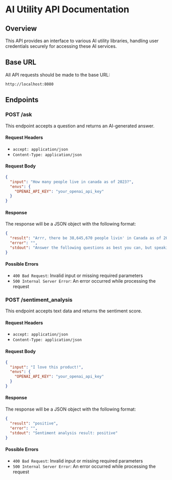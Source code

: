 # AI Utility API Documentation

## Overview

This API provides an interface to various AI utility libraries, handling user credentials securely for accessing these AI services.

## Base URL

All API requests should be made to the base URL:

```
http://localhost:8080
```

## Endpoints

### POST /ask

This endpoint accepts a question and returns an AI-generated answer.

#### Request Headers

- `accept: application/json`
- `Content-Type: application/json`

#### Request Body

```json
{
  "input": "How many people live in canada as of 2023?",
  "envs": {
    "OPENAI_API_KEY": "your_openai_api_key"
  }
}
```

#### Response

The response will be a JSON object with the following format:

```json
{
  "result": "Arrr, there be 38,645,670 people livin' in Canada as of 2023!",
  "error": "",
  "stdout": "Answer the following questions as best you can, but speaking as a pirate might speak...Final Answer: Arrr, there be 38,645,670 people livin' in Canada as of 2023!"
}
```

#### Possible Errors

- `400 Bad Request`: Invalid input or missing required parameters
- `500 Internal Server Error`: An error occurred while processing the request

### POST /sentiment_analysis

This endpoint accepts text data and returns the sentiment score.

#### Request Headers

- `accept: application/json`
- `Content-Type: application/json`

#### Request Body

```json
{
  "input": "I love this product!",
  "envs": {
    "OPENAI_API_KEY": "your_openai_api_key"
  }
}
```

#### Response

The response will be a JSON object with the following format:

```json
{
  "result": "positive",
  "error": "",
  "stdout": "Sentiment analysis result: positive"
}
```

#### Possible Errors

- `400 Bad Request`: Invalid input or missing required parameters
- `500 Internal Server Error`: An error occurred while processing the request